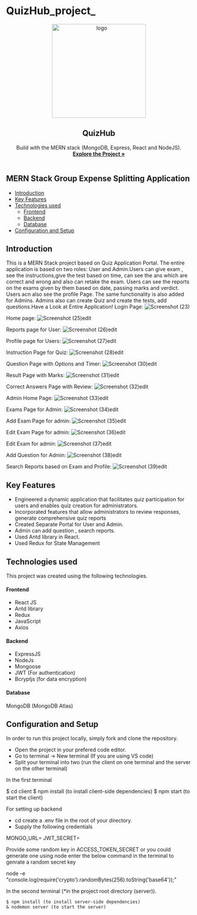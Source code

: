 # QuizHub_project_
<div align="center">
  <a href="https://github.com/Yashg5311/QuizHub_project_">
    <img width="255" alt="logo" src="https://github.com/Yashg5311/QuizHub_project_/assets/91370994/e512e2d5-21ce-4eb6-a0bb-274ad6585922">
  </a>

  <h2 align="center">QuizHub</h2>

  <p align="center">
    Build with the MERN stack (MongoDB, Express, React and NodeJS).
    <br />
    <a href="https://github.com/Yashg5311/QuizHub_project_"><strong>Explore the Project »</strong></a>
    <br />
    <br />
  </p>
</div>


## MERN Stack Group Expense Splitting Application

  * [Introduction](#introduction)
  * [Key Features](#key-features)
  * [Technologies used](#technologies-used)
      - [Frontend](#frontend)
      - [Backend](#backend)
      - [Database](#database)
  * [Configuration and Setup](#configuration-and-setup)
  


## Introduction
This is a MERN Stack project based on Quiz Application Portal. The entire application is based on two roles: User and Admin.Users can give exam , see the instructions,give the test based on time, can see the ans which are correct and wrong and also can retake the exam. Users can see the reports on the exams given by them based on date, passing marks and verdict.
Users acn also see the profile Page. The same functionality is also added for Admins. Admins also can create Quiz and create the tests, add questions.Have a Look at Entire Application!
Login Page:
![Screenshot (23)](https://github.com/Yashg5311/QuizHub_project_/assets/91370994/cee82063-3f73-4d81-82bc-ab68da19fc96)

Home page:
![Screenshot (25)edit](https://github.com/Yashg5311/QuizHub_project_/assets/91370994/2cde1ef3-9071-4b6b-a8ff-564bb18ae7c8)

Reports page for User:
![Screenshot (26)edit](https://github.com/Yashg5311/QuizHub_project_/assets/91370994/a6312a1c-e63d-463d-8206-36b6452ae7e4)

Profile page for Users:
![Screenshot (27)edit](https://github.com/Yashg5311/QuizHub_project_/assets/91370994/7f62243f-3e3a-4712-897a-8d6f84025e7f)

Instruction Page for Quiz:
![Screenshot (28)edit](https://github.com/Yashg5311/QuizHub_project_/assets/91370994/ecdb6a73-c4c5-40b6-aabb-226041b8525b)

Question Page with Options and Timer:
![Screenshot (30)edit](https://github.com/Yashg5311/QuizHub_project_/assets/91370994/a259d8b3-796e-4177-8e07-674fed180617)

Result Page with Marks:
![Screenshot (31)edit](https://github.com/Yashg5311/QuizHub_project_/assets/91370994/fde47348-f0a3-4ce1-b579-b2fa0ca9762b)

Correct Answers Page with Review:
![Screenshot (32)edit](https://github.com/Yashg5311/QuizHub_project_/assets/91370994/e6b80396-72e4-48b8-b530-3c4e26ef4558)

Admin Home Page:
![Screenshot (33)edit](https://github.com/Yashg5311/QuizHub_project_/assets/91370994/efee5b9e-a24d-409b-9445-5e84a886560b)

Exams Page for Admin:
![Screenshot (34)edit](https://github.com/Yashg5311/QuizHub_project_/assets/91370994/5c1d4dd4-8fd5-4611-a1b8-40956b81a9a2)

Add Exam Page for admin:
![Screenshot (35)edit](https://github.com/Yashg5311/QuizHub_project_/assets/91370994/1c674b28-477f-449e-bb6e-465121fac31d)

Edit Exam Page for admin:
![Screenshot (36)edit](https://github.com/Yashg5311/QuizHub_project_/assets/91370994/0155c6fb-7598-4fa3-8029-bcec44b9ccd4)

Edit Exam for admin:
![Screenshot (37)edit](https://github.com/Yashg5311/QuizHub_project_/assets/91370994/f99eefed-b4ec-4461-bee7-bf0cc9307d58)

Add Question for Admin:
![Screenshot (38)edit](https://github.com/Yashg5311/QuizHub_project_/assets/91370994/6c53780b-2c18-4536-a820-dd124d60dabc)

Search Reports based on Exam and Profile:
![Screenshot (39)edit](https://github.com/Yashg5311/QuizHub_project_/assets/91370994/4359c168-4281-472f-a49d-c7e8e7a6cee1)

## Key Features
- Engineered a dynamic application that facilitates quiz participation for users and enables quiz creation for
administrators.
- Incorporated features that allow administrators to review responses, generate comprehensive quiz reports
- Created Separate Portal for User and Admin.
- Admin can add question , search reports.
- Used Antd library in React.
- Used Redux for State Management


## Technologies used
This project was created using the following technologies.

#### Frontend

- React JS
- Antd library
- Redux
- JavaScript
- Axios

#### Backend

- ExpressJS
- NodeJs
- Mongoose
- JWT (For authentication)
- Bcryptjs (for data encryption)

#### Database
MongoDB (MongoDB Atlas)

## Configuration and Setup
In order to run this project locally, simply fork and clone the repository. 
- Open the project in your prefered code editor.
- Go to terminal -> New terminal (If you are using VS code)
- Split your terminal into two (run the client on one terminal and the server on the other terminal)

In the first terminal

$ cd client
$ npm install (to install client-side dependencies)
$ npm start (to start the client)


For setting up backend
- cd create a .env file in the root of your directory.
- Supply the following credentials

MONGO_URL=
JWT_SECRET=





Provide some random key in ACCESS_TOKEN_SECRET or you could generate one using node enter the below command in the terminal to genrate a random secret key 


node -e "console.log(require('crypto').randomBytes(256).toString('base64'));"


In the second terminal (*in the project root directory (server)).

```
$ npm install (to install server-side dependencies)
& nodemon server (to start the server)
